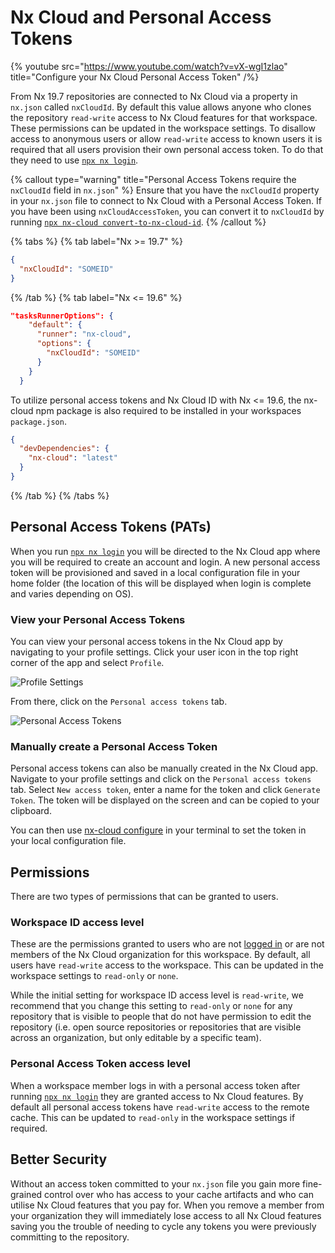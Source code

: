 # Nx Cloud and Personal Access Tokens

{% youtube src="https://www.youtube.com/watch?v=vX-wgI1zlao" title="Configure your Nx Cloud Personal Access Token" /%}

From Nx 19.7 repositories are connected to Nx Cloud via a property in `nx.json` called `nxCloudId`. By default this value allows anyone who clones the repository `read-write` access to Nx Cloud features for that workspace. These permissions can be updated in the workspace settings. To disallow access to anonymous users or allow `read-write` access to known users it is required that all users provision their own personal access token. To do that they need to use [`npx nx login`](/ci/reference/nx-cloud-cli#npx-nxcloud-login).

{% callout type="warning" title="Personal Access Tokens require the `nxCloudId` field in `nx.json`" %}
Ensure that you have the `nxCloudId` property in your `nx.json` file to connect to Nx Cloud with a Personal Access Token. If you have been using `nxCloudAccessToken`, you can convert it to `nxCloudId` by running [`npx nx-cloud convert-to-nx-cloud-id`](/ci/reference/nx-cloud-cli#npx-nxcloud-converttonxcloudid).
{% /callout %}

{% tabs %}
{% tab label="Nx >= 19.7" %}

```json {% fileName="nx.json" %}
{
  "nxCloudId": "SOMEID"
}
```

{% /tab %}
{% tab label="Nx <= 19.6" %}

```json {% fileName="nx.json" %}"
"tasksRunnerOptions": {
    "default": {
      "runner": "nx-cloud",
      "options": {
        "nxCloudId": "SOMEID"
      }
    }
  }
```

To utilize personal access tokens and Nx Cloud ID with Nx <= 19.6, the nx-cloud npm package is also required to be installed in your workspaces `package.json`.

```json {% fileName="package.json" %}"
{
  "devDependencies": {
    "nx-cloud": "latest"
  }
}
```

{% /tab %}
{% /tabs %}

## Personal Access Tokens (PATs)

When you run [`npx nx login`](/ci/reference/nx-cloud-cli#npx-nxcloud-login) you will be directed to the Nx Cloud app where you will be required to create an account and login. A new personal access token will be provisioned and saved in a local configuration file in your home folder (the location of this will be displayed when login is complete and varies depending on OS).

### View your Personal Access Tokens

You can view your personal access tokens in the Nx Cloud app by navigating to your profile settings. Click your user icon in the top right corner of the app and select `Profile`.

![Profile Settings](/nx-cloud/recipes/profile-page.avif)

From there, click on the `Personal access tokens` tab.

![Personal Access Tokens](/nx-cloud/recipes/personal-access-tokens-profile.avif)

### Manually create a Personal Access Token

Personal access tokens can also be manually created in the Nx Cloud app. Navigate to your profile settings and click on the `Personal access tokens` tab. Select `New access token`, enter a name for the token and click `Generate Token`. The token will be displayed on the screen and can be copied to your clipboard.

You can then use [nx-cloud configure](/ci/reference/nx-cloud-cli#npx-nxcloud-configure) in your terminal to set the token in your local configuration file.

## Permissions

There are two types of permissions that can be granted to users.

### Workspace ID access level

These are the permissions granted to users who are not [logged in](/ci/reference/nx-cloud-cli#npx-nxcloud-login) or are not members of the Nx Cloud organization for this workspace. By default, all users have `read-write` access to the workspace. This can be updated in the workspace settings to `read-only` or `none`.

While the initial setting for workspace ID access level is `read-write`, we recommend that you change this setting to `read-only` or `none` for any repository that is visible to people that do not have permission to edit the repository (i.e. open source repositories or repositories that are visible across an organization, but only editable by a specific team).

### Personal Access Token access level

When a workspace member logs in with a personal access token after running [`npx nx login`](/ci/reference/nx-cloud-cli#npx-nxcloud-login) they are granted access to Nx Cloud features.
By default all personal access tokens have `read-write` access to the remote cache. This can be updated to `read-only` in the workspace settings if required.

## Better Security

Without an access token committed to your `nx.json` file you gain more fine-grained control over who has access to your cache artifacts and who can utilise Nx Cloud features that you pay for. When you remove a member from your organization they will immediately lose access to all Nx Cloud features saving you the trouble of needing to cycle any tokens you were previously committing to the repository.
